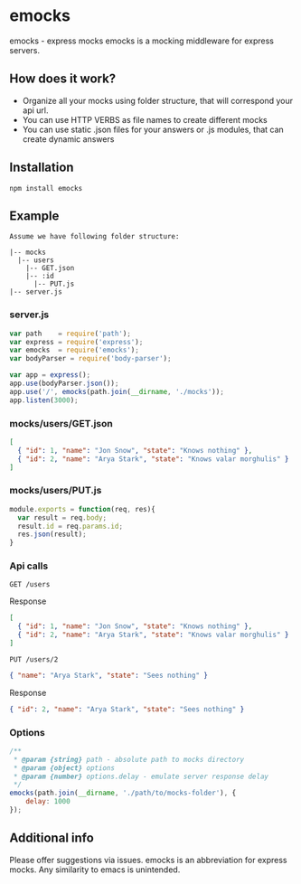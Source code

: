 # emocks
emocks - express mocks
emocks is a mocking middleware for express servers.
## How does it work?
* Organize all your mocks using folder structure, that will correspond your api url. 
* You can use HTTP VERBS as file names to create different mocks
* You can use static .json files for your answers or .js modules, that can create dynamic answers
## Installation
    npm install emocks
## Example
    Assume we have following folder structure:
```
|-- mocks
  |-- users
    |-- GET.json
    |-- :id
      |-- PUT.js
|-- server.js
```
### server.js
```javascript
var path    = require('path');
var express = require('express');
var emocks  = require('emocks');
var bodyParser = require('body-parser');

var app = express();
app.use(bodyParser.json());
app.use('/', emocks(path.join(__dirname, './mocks'));
app.listen(3000);
```
### mocks/users/GET.json
```JSON
[ 
  { "id": 1, "name": "Jon Snow", "state": "Knows nothing" },
  { "id": 2, "name": "Arya Stark", "state": "Knows valar morghulis" }
]
```
### mocks/users/PUT.js
```javascript
module.exports = function(req, res){
  var result = req.body;
  result.id = req.params.id;
  res.json(result);
}
```
### Api calls
`GET /users`

Response
```JSON
[ 
  { "id": 1, "name": "Jon Snow", "state": "Knows nothing" },
  { "id": 2, "name": "Arya Stark", "state": "Knows valar morghulis" }
]
```
`PUT /users/2`
```JSON
{ "name": "Arya Stark", "state": "Sees nothing" }
```
Response
```JSON
{ "id": 2, "name": "Arya Stark", "state": "Sees nothing" }
```

### Options
```javascript
/**
 * @param {string} path - absolute path to mocks directory
 * @param {object} options
 * @param {number} options.delay - emulate server response delay
 */
emocks(path.join(__dirname, './path/to/mocks-folder'), {
    delay: 1000
});
```

## Additional info
Please offer suggestions via issues.
emocks is an abbreviation for express mocks. Any similarity to emacs is unintended.
